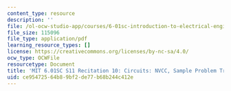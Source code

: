 ```yaml
---
content_type: resource
description: ''
file: /ol-ocw-studio-app/courses/6-01sc-introduction-to-electrical-engineering-and-computer-science-i-spring-2011/ce95472564b89bf2de77b68b244c412e_MIT6_01SC_rec10_300k.pdf
file_size: 115096
file_type: application/pdf
learning_resource_types: []
license: https://creativecommons.org/licenses/by-nc-sa/4.0/
ocw_type: OCWFile
resourcetype: Document
title: 'MIT 6.01SC S11 Recitation 10: Circuits: NVCC, Sample Problem Transcript'
uid: ce954725-64b8-9bf2-de77-b68b244c412e
---
```

